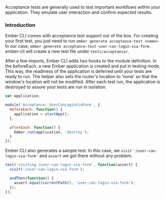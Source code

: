 Acceptance tests are generally used to test important workflows within your application. They emulate user interaction and confirm expected results.

### Introduction

Ember CLI comes with acceptance test support out of the box. For creating your
first test, you just need to run `ember generate acceptance-test <name>`. In
our case, `ember generate acceptance-test user-can-login-via-form`. ember-cli will
create a new test file under `tests/acceptance/`.

After a few imports, Ember CLI adds two hooks to the module definition. In the 
beforeEach, a new Ember application is created and put in testing mode. This way, 
the readiness of the application is deferred until your tests are ready to run. 
The helper also sets the router's location to 'none' so that the window's location 
will not be modified. After each test run, the application is destroyed to assure your 
tests are run in isolation.

```javascript {data-filename=tests/acceptance/user-can-login-via-form-test.js}
var application;

module('Acceptance: UserCanLoginViaForm', {
  beforeEach: function() {
    application = startApp();
  },

  afterEach: function() {
    Ember.run(application, 'destroy');
  }
});
```

Ember CLI also generates a sample test. In this case, we `visit` 
`'/user-can-login-via-form'` and `assert` we got there without any problem.

```javascript {data-filename=tests/acceptance/user-can-login-via-form-test.js}
test('visiting /user-can-login-via-form', function(assert) {
  visit('/user-can-login-via-form');

  andThen(function() {
    assert.equal(currentPath(), 'user-can-login-via-form');
  });
});
```

